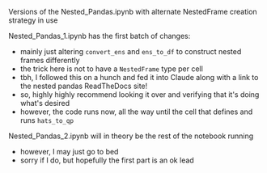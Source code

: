 Versions of the Nested_Pandas.ipynb with alternate NestedFrame creation strategy in use

Nested_Pandas_1.ipynb has the first batch of changes:
- mainly just altering `convert_ens` and `ens_to_df` to construct nested frames differently
- the trick here is not to have a `NestedFrame` type per cell
- tbh, I followed this on a hunch and fed it into Claude along with a link to the nested pandas ReadTheDocs site!
- so, highly highly recommend looking it over and verifying that it's doing what's desired
- however, the code runs now, all the way until the cell that defines and runs `hats_to_qp`

Nested_Pandas_2.ipynb will in theory be the rest of the notebook running
- however, I may just go to bed
- sorry if I do, but hopefully the first part is an ok lead
